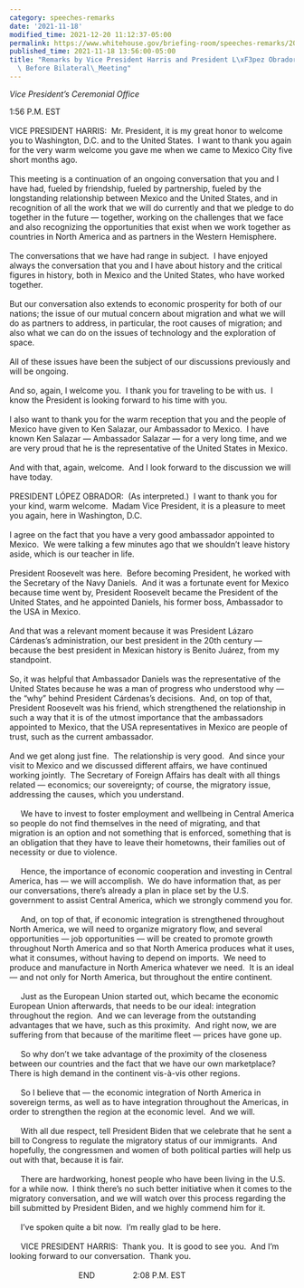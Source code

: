 ```yaml
---
category: speeches-remarks
date: '2021-11-18'
modified_time: 2021-12-20 11:12:37-05:00
permalink: https://www.whitehouse.gov/briefing-room/speeches-remarks/2021/11/18/remarks-by-vice-president-harris-and-president-lopez-obrador-of-mexico-before-bilateral-meeting/
published_time: 2021-11-18 13:56:00-05:00
title: "Remarks by Vice President Harris and President L\xF3pez Obrador of Mexico\
  \ Before Bilateral\_Meeting"
---
```

 
*Vice President’s Ceremonial Office*

1:56 P.M. EST  
   
VICE PRESIDENT HARRIS:  Mr. President, it is my great honor to welcome
you to Washington, D.C. and to the United States.  I want to thank you
again for the very warm welcome you gave me when we came to Mexico City
five short months ago.  
   
This meeting is a continuation of an ongoing conversation that you and I
have had, fueled by friendship, fueled by partnership, fueled by the
longstanding relationship between Mexico and the United States, and in
recognition of all the work that we will do currently and that we pledge
to do together in the future — together, working on the challenges that
we face and also recognizing the opportunities that exist when we work
together as countries in North America and as partners in the Western
Hemisphere.  
   
The conversations that we have had range in subject.  I have enjoyed
always the conversation that you and I have about history and the
critical figures in history, both in Mexico and the United States, who
have worked together.   
   
But our conversation also extends to economic prosperity for both of our
nations; the issue of our mutual concern about migration and what we
will do as partners to address, in particular, the root causes of
migration; and also what we can do on the issues of technology and the
exploration of space.  
   
All of these issues have been the subject of our discussions previously
and will be ongoing.  
   
And so, again, I welcome you.  I thank you for traveling to be with us. 
I know the President is looking forward to his time with you.   
   
I also want to thank you for the warm reception that you and the people
of Mexico have given to Ken Salazar, our Ambassador to Mexico.  I have
known Ken Salazar — Ambassador Salazar — for a very long time, and we
are very proud that he is the representative of the United States in
Mexico.  
   
And with that, again, welcome.  And I look forward to the discussion we
will have today.    
   
PRESIDENT LÓPEZ OBRADOR:  (As interpreted.)  I want to thank you for
your kind, warm welcome.  Madam Vice President, it is a pleasure to meet
you again, here in Washington, D.C.  
   
I agree on the fact that you have a very good ambassador appointed to
Mexico.  We were talking a few minutes ago that we shouldn’t leave
history aside, which is our teacher in life.   
   
President Roosevelt was here.  Before becoming President, he worked with
the Secretary of the Navy Daniels.  And it was a fortunate event for
Mexico because time went by, President Roosevelt became the President of
the United States, and he appointed Daniels, his former boss, Ambassador
to the USA in Mexico.   
   
And that was a relevant moment because it was President Lázaro
Cárdenas’s administration, our best president in the 20th century —
because the best president in Mexican history is Benito Juárez, from my
standpoint.  
   
So, it was helpful that Ambassador Daniels was the representative of the
United States because he was a man of progress who understood why — the
“why” behind President Cárdenas’s decisions.  And, on top of that,
President Roosevelt was his friend, which strengthened the relationship
in such a way that it is of the utmost importance that the ambassadors
appointed to Mexico, that the USA representatives in Mexico are people
of trust, such as the current ambassador.  
   
And we get along just fine.  The relationship is very good.  And since
your visit to Mexico and we discussed different affairs, we have
continued working jointly.  The Secretary of Foreign Affairs has dealt
with all things related — economics; our sovereignty; of course, the
migratory issue, addressing the causes, which you understand.  
   
     We have to invest to foster employment and wellbeing in Central
America so people do not find themselves in the need of migrating, and
that migration is an option and not something that is enforced,
something that is an obligation that they have to leave their hometowns,
their families out of necessity or due to violence.  
   
     Hence, the importance of economic cooperation and investing in
Central America, has — we will accomplish.  We do have information that,
as per our conversations, there’s already a plan in place set by the
U.S. government to assist Central America, which we strongly commend you
for.  
   
     And, on top of that, if economic integration is strengthened
throughout North America, we will need to organize migratory flow, and
several opportunities — job opportunities — will be created to promote
growth throughout North America and so that North America produces what
it uses, what it consumes, without having to depend on imports.  We need
to produce and manufacture in North America whatever we need.  It is an
ideal — and not only for North America, but throughout the entire
continent.  
    
     Just as the European Union started out, which became the economic
European Union afterwards, that needs to be our ideal: integration
throughout the region.  And we can leverage from the outstanding
advantages that we have, such as this proximity.  And right now, we are
suffering from that because of the maritime fleet — prices have gone
up.  
   
     So why don’t we take advantage of the proximity of the closeness
between our countries and the fact that we have our own marketplace? 
There is high demand in the continent vis-à-vis other regions.  
   
     So I believe that — the economic integration of North America in
sovereign terms, as well as to have integration throughout the Americas,
in order to strengthen the region at the economic level.  And we will.  
   
     With all due respect, tell President Biden that we celebrate that
he sent a bill to Congress to regulate the migratory status of our
immigrants.  And hopefully, the congressmen and women of both political
parties will help us out with that, because it is fair.  
   
     There are hardworking, honest people who have been living in the
U.S. for a while now.  I think there’s no such better initiative when it
comes to the migratory conversation, and we will watch over this process
regarding the bill submitted by President Biden, and we highly commend
him for it.  
   
     I’ve spoken quite a bit now.  I’m really glad to be here.  
   
     VICE PRESIDENT HARRIS:  Thank you.  It is good to see you.  And I’m
looking forward to our conversation.  Thank you.  
   
                               END                 2:08 P.M. EST  
 
